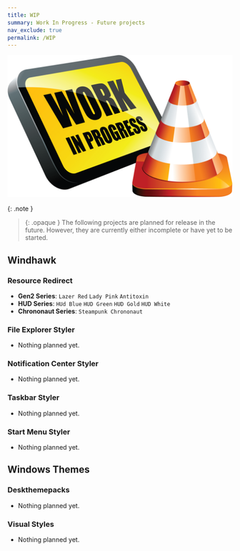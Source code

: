 ```yaml
---
title: WIP
summary: Work In Progress - Future projects
nav_exclude: true
permalink: /WIP
---
```


![Image]

{: .note }
> {: .opaque }
> The following projects are planned for release in the future. However, they are currently either incomplete or have yet to be started.

## Windhawk

### Resource Redirect

- **Gen2 Series**: `Lazer Red` `Lady Pink` `Antitoxin`
- **HUD Series**: `HUd Blue` `HUD Green` `HUD Gold` `HUD White`
- **Chrononaut Series**: `Steampunk Chrononaut`

### File Explorer Styler

- Nothing planned yet.

### Notification Center Styler

- Nothing planned yet.

### Taskbar Styler

- Nothing planned yet.

### Start Menu Styler

- Nothing planned yet.

## Windows Themes

### Deskthemepacks

- Nothing planned yet.

### Visual Styles

- Nothing planned yet.


[Image]: /assets/images/WIP.png
